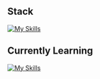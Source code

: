 ## Stack
[![My Skills](https://skillicons.dev/icons?i=html,css,js,tailwind,bootstrap)](https://skillicons.dev)

## Currently Learning 
[![My Skills](https://skillicons.dev/icons?i=react,nodejs,express,postgres)](https://skillicons.dev)
